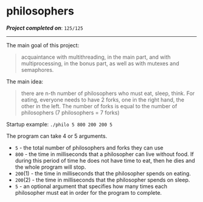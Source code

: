 # philosophers

***Project completed on***: `125/125`
***
The main goal of this project:
> acquaintance with multithreading, in the main part,
> and with multiprocessing, in the bonus part, as well as with mutexes and semaphores.

The main idea:
> there are n-th number of philosophers who must eat, sleep, think.
> For eating, everyone needs to have 2 forks, one in the right hand, the other in the left.
> The number of forks is equal to the number of philosophers (7 philosophers = 7 forks)

Startup example: `./philo 5 800 200 200 5`

The program can take 4 or 5 arguments.
* `5` - the total number of philosophers and forks they can use
* `800` - the time in milliseconds that a philosopher can live without food. If during this period of time he does not have time to eat, then he dies and the whole program will stop.
* `200`(1) - the time in milliseconds that the philosopher spends on eating.
* `200`(2) - the time in milliseconds that the philosopher spends on sleep.
* `5` - an optional argument that specifies how many times each philosopher must eat in order for the program to complete.
